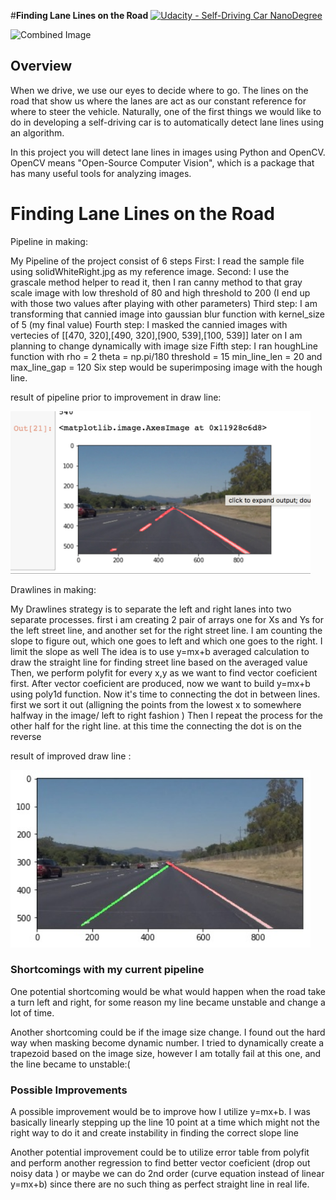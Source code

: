 #**Finding Lane Lines on the Road** 
[![Udacity - Self-Driving Car NanoDegree](https://s3.amazonaws.com/udacity-sdc/github/shield-carnd.svg)](http://www.udacity.com/drive)

<img src="examples/laneLines_thirdPass.jpg" width="480" alt="Combined Image" />

Overview
---

When we drive, we use our eyes to decide where to go.  The lines on the road that show us where the lanes are act as our constant reference for where to steer the vehicle.  Naturally, one of the first things we would like to do in developing a self-driving car is to automatically detect lane lines using an algorithm.

In this project you will detect lane lines in images using Python and OpenCV.  OpenCV means "Open-Source Computer Vision", which is a package that has many useful tools for analyzing images.  


# **Finding Lane Lines on the Road** 

Pipeline in making:

My Pipeline of the project consist of 6 steps
First: I read the sample file using solidWhiteRight.jpg as my reference image.
Second: I use the grascale method helper to read it, then I ran canny method to that gray scale image with low threshold of 80 and high threshold to 200 (I end up with those two values after playing with other parameters)
Third step:  I am transforming that cannied image into gaussian blur function with kernel_size of 5 (my final value)
Fourth step: I masked the cannied images with vertecies of [[470, 320],[490, 320],[900, 539],[100, 539]] later on I am planning to change dynamically with image size
Fifth step: I ran houghLine function with     rho = 2 theta = np.pi/180 threshold = 15 min_line_len = 20 and max_line_gap = 120
Six step would be superimposing image with the hough line.

result of pipeline prior to improvement in draw line:

<img src="screenshot/pipeline_result_original.jpg" width="480" alt="Pipeline first stage" />

Drawlines in making:

My Drawlines strategy is to separate the left and right lanes into two separate processes. 
first i am creating 2 pair of arrays one for Xs and Ys for the left street line, and another set for the right street line.
I am counting the slope to figure out, which one goes to left and which one goes to the right. I limit the slope as well
The idea is to use y=mx+b averaged calculation to draw the straight line for finding street line based on the averaged value 
Then, we perform polyfit for every x,y as we want to find vector coeficient first.
After vector coeficient are produced, now we want to build y=mx+b using poly1d function.
Now it's time to connecting the dot in between lines. first we sort it out (alligning the points from the lowest x to somewhere halfway in the image/ left to right fashion )
Then I repeat the process for the other half for the right line. at this time the connecting the dot is on the reverse 

result of improved draw line :

<img src="screenshot/pipeline_result_drawline_improved.jpg" width="480" alt="Pipeline first stage" />

###  Shortcomings with my current pipeline 

One potential shortcoming would be what would happen when the road take a turn left and right, for some reason my line became unstable and change a lot of time.

Another shortcoming could be if the image size change. I found out the hard way when masking become dynamic number. I tried to dynamically create a trapezoid based on the image size, however I am totally fail at this one, and the line became to unstable:(

###  Possible Improvements 

A possible improvement would be to improve how I utilize y=mx+b. I was basically linearly stepping up the line 10 point at a time which might not the right way to do it and create instability in finding the correct slope line

Another potential improvement could be to utilize error table from polyfit and perform another regression to find better vector coeficient (drop out noisy data )
or maybe we can do 2nd order (curve equation instead of linear y=mx+b) since there are no such thing as perfect straight line in real life.



